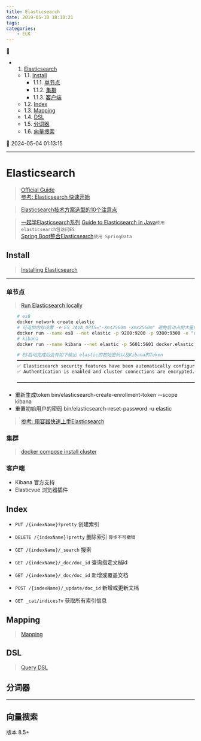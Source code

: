 ```yaml
---
title: Elasticsearch
date: 2019-05-10 18:10:21
tags: 
categories: 
    - ELK
---
```


💠

- 1. [Elasticsearch](#elasticsearch)
    - 1.1. [Install](#install)
        - 1.1.1. [单节点](#单节点)
        - 1.1.2. [集群](#集群)
        - 1.1.3. [客户端](#客户端)
    - 1.2. [Index](#index)
    - 1.3. [Mapping](#mapping)
    - 1.4. [DSL](#dsl)
    - 1.5. [分词器](#分词器)
    - 1.6. [向量搜索](#向量搜索)

💠 2024-05-04 01:13:15
****************************************
# Elasticsearch
> [Official Guide](https://www.elastic.co/guide/en/elasticsearch/reference/current/getting-started.html)  
> [参考: Elasticsearch 快速开始](https://www.cnblogs.com/cjsblog/p/9439331.html)  


> [Elasticsearch技术方案选型的10个注意点](https://time.geekbang.org/column/article/108196?utm_campaign=geektime_search&utm_content=geektime_search&utm_medium=geektime_search&utm_source=geektime_search&utm_term=geektime_search)

> [一起学Elasticsearch系列](https://github.com/BookaiCode/JavaRecord?tab=readme-ov-file#lock-elasticsearch)
> [Guide to Elasticsearch in Java](https://www.baeldung.com/elasticsearch-java)`使用elasticsearch包访问ES`  
> [Spring Boot整合Elasticsearch](https://github.com/cloudgyb/es-spring-boot)`使用 SpringData`  

## Install
> [Installing Elasticsearch](https://www.elastic.co/guide/en/elasticsearch/reference/current/install-elasticsearch.html)  

************************
### 单节点
> [Run Elasticsearch locally](https://www.elastic.co/guide/en/elasticsearch/reference/current/run-elasticsearch-locally.html)

```sh
    # es8
    docker network create elastic
    # 可追加内存设置 -e ES_JAVA_OPTS="-Xms2560m -Xmx2560m" 避免启动占用大量内存 32G内存占用了17G 用visualvm查看实际内存占用才700M
    docker run --name es8 --net elastic -p 9200:9200 -p 9300:9300 -e "discovery.type=single-node" -t docker.elastic.co/elasticsearch/elasticsearch:8.13.2
    # kibana
    docker run --name kibana --net elastic -p 5601:5601 docker.elastic.co/kibana/kibana:8.13.2

    # ES启动完成后会有如下输出 elastic的初始密码以及Kibana的Token
    ━━━━━━━━━━━━━━━━━━━━━━━━━━━━━━━━━━━━━━━━━━━━━━━━━━━━━━━━━━━━━━━━━━━━━━━━━━━━━━━━━━━━━━━━━━━━━━━━━━━━━━━━━━━━━━━━━━━━━━━━━━━━━━━━━━━━━━━━━                                                                            
    ✅ Elasticsearch security features have been automatically configured!                                                                                                                                               
    ✅ Authentication is enabled and cluster connections are encrypted.    

    ━━━━━━━━━━━━━━━━━━━━━━━━━━━━━━━━━━━━━━━━━━━━━━━━━━━━━━━━━━━━━━━━━━━━━━━━━━━━━━━━━━━━━━━━━━━━━━━━━━━━━━━━━━━━━━━━━━━━━━━━━━━━━━━━━━━━━━━━━
```
- 重新生成token bin/elasticsearch-create-enrollment-token --scope kibana
- 重置初始用户的密码 bin/elasticsearch-reset-password -u elastic

> [参考: 用容器快速上手Elasticsearch](http://qinghua.github.io/elastic-search/)

### 集群
> [docker compose install cluster](https://www.elastic.co/guide/en/elasticsearch/reference/current/docker.html#docker-compose-file)

### 客户端
- Kibana 官方支持
- Elasticvue 浏览器插件

## Index 
- `PUT /{indexName}?pretty` 创建索引
- `DELETE /{indexName}?pretty` 删除索引 `异步不可撤销`

- `GET /{indexName}/_search` 搜索
- `GET /{indexName}/_doc/doc_id` 查询指定文档id
- `GET /{indexName}/_doc/doc_id` 新增或覆盖文档
- `POST /{indexName}/_update/doc_id` 新增或更新文档

- `GET _cat/indices?v` 获取所有索引信息

## Mapping
> [Mapping](https://www.elastic.co/guide/en/elasticsearch/reference/current/mapping.html)

## DSL
> [Query DSL](https://www.elastic.co/guide/en/elasticsearch/reference/current/query-dsl.html)


## 分词器

************************

## 向量搜索
版本 8.5+



